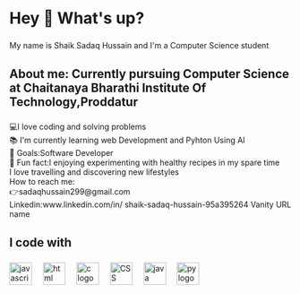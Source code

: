 <h1 align="left">Hey 👋 What's up?</h1>

###

<p align="left">My name is Shaik Sadaq Hussain and I'm a Computer Science student </p>

###

<h2 align="left">About me:
Currently pursuing Computer Science at Chaitanaya Bharathi Institute Of Technology,Proddatur
</h2>

###

<p align="left">💻I love coding and solving problems<br>📚 I'm currently learning web Development and Pyhton Using AI<br>🎯 Goals:Software Developer<br>🎲 Fun fact:I enjoying experimenting with healthy recipes in my spare time<br>I love travelling and discovering new lifestyles<br>How to reach me:<br>👉sadaqhussain299@gmail.com<br>Linkedin:www.linkedin.com/in/
shaik-sadaq-hussain-95a395264
Vanity URL name
</p>

###

<h2 align="left">I code with</h2>

###

<div align="left">
  <img src="https://cdn.jsdelivr.net/gh/devicons/devicon/icons/javascript/javascript-original.svg" height="40" alt="javascript logo"  />
  <img width="12" />
  <img src="https://tse2.mm.bing.net/th?id=OIP.rHy21-dLF6Qig9d6dXJvSwHaHa&pid=Api&P=0&h=180" height="40" alt="html logo"  />
  <img width="12" />
  <img src="https://tse4.mm.bing.net/th?id=OIP.wAEV5BlbU4Z29fOcuQ-LnAHaDt&pid=Api&P=0&h=180" height="40" alt="c logo"  />
  <img width="12" />
  <img src="https://tse2.mm.bing.net/th?id=OIP.hG6v403fXEtFUUkC_PUq2QHaKt&pid=Api&P=0&h=180" height="40" alt="CSS logo"  />
  <img width="12" />
  <img src="https://tse1.mm.bing.net/th?id=OIP.jap_cRszSOiPk-lu65mFLwHaEK&pid=Api&P=0&h=180" height="40" alt="java logo"  />
 
  <img width="12" />
  <img src="https://logohistory.net/wp-content/uploads/2023/06/Python-Emblem.png" height="40" alt="py logo"  />
</div>

###

